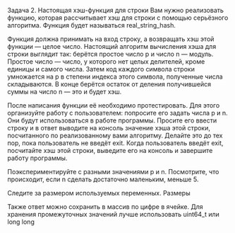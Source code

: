 Задача 2. Настоящая хэш-функция для строки
Вам нужно реализовать функцию, которая рассчитывает хэш для строки с помощью серьёзного алгоритма. Функция будет называться real_string_hash.

Функция должна принимать на вход строку, а возвращать хэш этой функции — целое число. Настоящий алгоритм вычисления хэша для строки выглядит так: берётся простое число p и число n — модуль. Простое число — число, у которого нет целых делителей, кроме единицы и самого числа. Затем код каждого символа строки умножается на p в степени индекса этого символа, полученные числа складываются. В конце берётся остаток от деления получившейся суммы на число n — это и будет хэш.

После написания функции её необходимо протестировать. Для этого организуйте работу с пользователем: попросите его задать числа p и n. Они будут использоваться в работе программы. Просите его ввести строку и в ответ выводите на консоль значение хэша этой строки, посчитанного по реализованному вами алгоритму. Делайте это до тех пор, пока пользователь не введёт exit. Когда пользователь введёт exit, посчитайте хэш этой строки, выведите его на консоль и завершите работу программы.

Поэкспериментируйте с разными значениями p и n. Посмотрите, что происходит, если n сделать достаточно маленьким, меньше 5.

Следите за размером используемых переменных. Размеры

Также ответ можно сохранить в массив по цифре в ячейке. Для хранения промежуточных значений лучше использовать uint64_t или long long